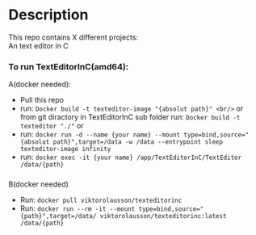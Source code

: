 # Description
This repo contains X different projects:<br/>
An text editor in C

### To run TextEditorInC(amd64):
A(docker needed):<br/>
  - Pull this repo
  - run: `Docker build -t texteditor-image "{absolut path}" <br/>` or <br/> from git diractory in TextEditorInC sub folder run: `Docker build -t texteditor "./"` or<br/> 
  - run: `docker run -d --name {your name} --mount type=bind,source="{absolut path}",target=/data -w /data --entrypoint sleep texteditor-image infinity`
  - run: `docker exec -it {your name} /app/TextEditorInC/TextEditor /data/{path}`<br/>
###
B(docker needed)
  - Run: `docker pull viktorolausson/texteditorinc`
  - Run: `docker run --rm -it --mount type=bind,source="{path}",target=/data/ viktorolausson/texteditorinc:latest /data/{path}`
